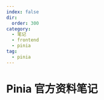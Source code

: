 ```yaml
---
index: false
dir:
  order: 300
category:
  - 笔记
  - frontend
  - pinia
tag:
  - pinia
---
```


# Pinia 官方资料笔记

<Catalog />
